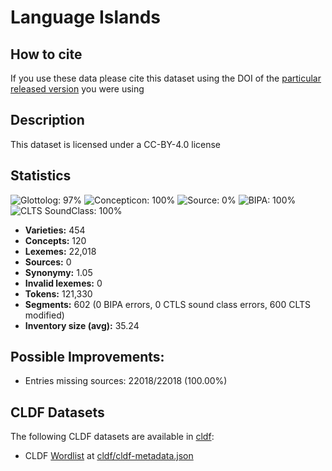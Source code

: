 # Language Islands

## How to cite

If you use these data please cite
this dataset using the DOI of the [particular released version](../../releases/) you were using

## Description


This dataset is licensed under a CC-BY-4.0 license

## Statistics


![Glottolog: 97%](https://img.shields.io/badge/Glottolog-97%25-green.svg "Glottolog: 97%")
![Concepticon: 100%](https://img.shields.io/badge/Concepticon-100%25-brightgreen.svg "Concepticon: 100%")
![Source: 0%](https://img.shields.io/badge/Source-0%25-red.svg "Source: 0%")
![BIPA: 100%](https://img.shields.io/badge/BIPA-100%25-brightgreen.svg "BIPA: 100%")
![CLTS SoundClass: 100%](https://img.shields.io/badge/CLTS%20SoundClass-100%25-brightgreen.svg "CLTS SoundClass: 100%")

- **Varieties:** 454
- **Concepts:** 120
- **Lexemes:** 22,018
- **Sources:** 0
- **Synonymy:** 1.05
- **Invalid lexemes:** 0
- **Tokens:** 121,330
- **Segments:** 602 (0 BIPA errors, 0 CTLS sound class errors, 600 CLTS modified)
- **Inventory size (avg):** 35.24

## Possible Improvements:



- Entries missing sources: 22018/22018 (100.00%)

## CLDF Datasets

The following CLDF datasets are available in [cldf](cldf):

- CLDF [Wordlist](https://github.com/cldf/cldf/tree/master/modules/Wordlist) at [cldf/cldf-metadata.json](cldf/cldf-metadata.json)